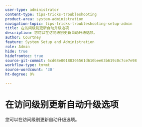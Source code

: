 ```yaml
---
user-type: administrator
content-type: tips-tricks-troubleshooting
product-area: system-administration
navigation-topic: tips-tricks-troubleshooting-setup-admin
title: 在访问级别更新自动升级选项
description: 您可以在访问级别更新自动升级选项。
author: Courtney
feature: System Setup and Administration
role: Admin
hide: true
hidefromtoc: true
source-git-commit: 6cd68e00188305561d610bee63b619c0c7ce7e98
workflow-type: tm+mt
source-wordcount: '30'
ht-degree: 0%

---
```



# 在访问级别更新自动升级选项

您可以在访问级别更新自动升级选项。